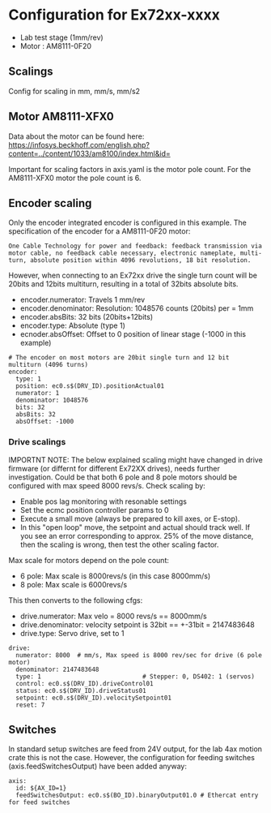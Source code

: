 # Configuration for Ex72xx-xxxx
* Lab test stage (1mm/rev)
* Motor : AM8111-0F20

## Scalings
Config for scaling in mm, mm/s, mm/s2

## Motor AM8111-XFX0
Data about the motor can be found here:
https://infosys.beckhoff.com/english.php?content=../content/1033/am8100/index.html&id=

Important for scaling factors in axis.yaml is the motor pole count. For the AM8111-XFX0 motor the pole count is 6.

## Encoder scaling
Only the encoder integrated encoder is configured in this example. The specification of the encoder for a AM8111-0F20 motor:

```
One Cable Technology for power and feedback: feedback transmission via motor cable, no feedback cable necessary, electronic nameplate, multi-turn, absolute position within 4096 revolutions, 18 bit resolution.
```
However, when connecting to an Ex72xx drive the single turn count will be 20bits and 12bits multiturn, resulting in a total of 32bits absolute bits.

* encoder.numerator: Travels 1 mm/rev
* encoder.denominator: Resolution: 1048576 counts (20bits) per = 1mm
* encoder.absBits: 32 bits (20bits+12bits)
* encoder.type: Absolute (type 1)
* ecnoder.absOffset: Offset to 0 position of linear stage (-1000 in this example)

```
# The encoder on most motors are 20bit single turn and 12 bit multiturn (4096 turns)
encoder:
  type: 1
  position: ec0.s$(DRV_ID).positionActual01
  numerator: 1
  denominator: 1048576
  bits: 32
  absBits: 32
  absOffset: -1000
```

### Drive scalings

IMPORTNT NOTE:
The below explained scaling might have changed in drive firmware (or differnt for different Ex72XX drives), needs further investigation. Could be that both 6 pole and 8 pole motors should be configured with max speed 8000 revs/s. Check scaling by:
* Enable pos lag monitoring with resonable settings
* Set the ecmc position controller params to 0 
* Execute a small move (always be prepared to kill axes, or E-stop).
* In this "open loop" move, the setpoint and actual should track well. If you see an error corresponding to approx. 25% of the move distance, then the scaling is wrong, then test the other scaling factor.


Max scale for motors depend on the pole count:
* 6 pole: Max scale is 8000revs/s (in this case 8000mm/s)
* 8 pole: Max scale is 6000revs/s

This then converts to the following cfgs:
* drive.numerator: Max velo = 8000 revs/s == 8000mm/s
* drive.denominator: velocity setpoint is 32bit == +-31bit = 2147483648
* drive.type: Servo drive, set to 1

```
drive:
  numerator: 8000  # mm/s, Max speed is 8000 rev/sec for drive (6 pole motor)
  denominator: 2147483648
  type: 1                            # Stepper: 0, DS402: 1 (servos)
  control: ec0.s$(DRV_ID).driveControl01
  status: ec0.s$(DRV_ID).driveStatus01
  setpoint: ec0.s$(DRV_ID).velocitySetpoint01
  reset: 7
```

## Switches
In standard setup switches are feed from 24V output, for the lab 4ax motion crate this is not the case.
However, the configuration for feeding switches (axis.feedSwitchesOutput) have been added anyway:
```
axis:
  id: ${AX_ID=1}
  feedSwitchesOutput: ec0.s$(BO_ID).binaryOutput01.0 # Ethercat entry for feed switches
```
